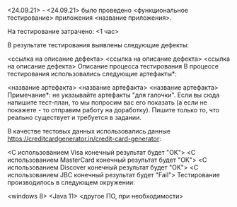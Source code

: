 <24.09.21> - <24.09.21> было проведено <функциональное тестирование> приложения <название приложения>.

На тестирование затрачено: <1 час>

В результате тестирования выявлены следующие дефекты:

<ссылка на описание дефекта>
<ссылка на описание дефекта>
<ссылка на описание дефекта>
Описание процесса тестирования
В процессе тестирования использовались следующие артефакты*:

<название артефакта>
<название артефакта>
<название артефакта>
Примечание*: не указывайте артефакты "для галочки". Если вы сюда напишите тест-план, то мы попросим вас его показать (а если не покажете - то отправим работу на доработку). Пишите только то, что реально существует и требуется в задании.

В качестве тестовых данных использовались данные <https://creditcardgenerator.in/credit-card-generator>:

<С использованием Visa конечный результат будет "OK">
<С использованием MasterCard конечный результат будет "OK">
<С использованием Discover конечный результат будет "OK">
<С использованием JBC конечный результат будет "Fail">
Тестирование производилось в следующем окружении:

<windows 8>
<Java 11>
<другое ПО, при необходимости>